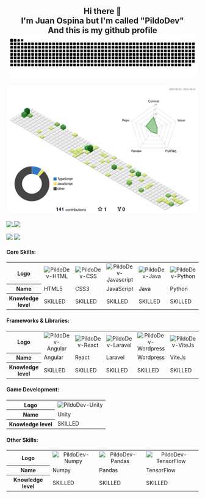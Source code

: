 
<div align="center">
  <h2>Hi there 👋<br>
    I'm Juan Ospina but I'm called "PildoDev"<br>
    And this is my github profile
    <img src="images/snake.svg" style="background:#161b22;">
  </h2>
</div>

<!-- ![](./profile-3d-contrib/profile-green-animate.svg) -->

<p align="center" >
	<picture>
	  <source media="(prefers-color-scheme: dark)"  srcset="./profile-3d-contrib/profile-night-view.svg" />
	  <source media="(prefers-color-scheme: light)" srcset="./profile-3d-contrib/profile-green-animate.svg" />
	  <img alt="github profile contributions chart"    src="./profile-3d-contrib/profile-green-animate.svg" />
	</picture>
</p>

<a href="https://github.com/anuraghazra/github-readme-stats" target="_blank">
  <img height=200 align="center" src="https://github-readme-stats.vercel.app/api?username=PildoDev&show_icons=true&theme=github_dark" />
</a>
<a href="https://github.com/anuraghazra/github-readme-stats" target="_blank">
  <img height=200 align="center" src="https://github-readme-stats.vercel.app/api/top-langs/?username=PildoDev&hide=ShaderLab,HLSL&theme=github_dark" />
</a>
<div>
  <br>
<a href="mailto:pildo.dev" target="_blank"><img src="https://img.shields.io/badge/-Gmail-%23333?style=for-the-badge&logo=gmail&logoColor=white"></a>
<a href="https://www.linkedin.com/in/pildodev/" target="_blank"><img src="https://img.shields.io/badge/-LinkedIn-%230077B5?style=for-the-badge&logo=linkedin&logoColor=white"></a>
</div>

<div>
    <h4>Core Skills:</h4>
    <table>
        <tr>
            <th>Logo</th>
            <td align="center"><img width="30" height="30" alt="PildoDev-HTML"
                    src="https://cdn.jsdelivr.net/gh/devicons/devicon/icons/html5/html5-original.svg"></td>
            <td align="center"><img width="30" height="30" alt="PildoDev-CSS"
                    src="https://cdn.jsdelivr.net/gh/devicons/devicon/icons/css3/css3-original.svg"></td>
            <td align="center"><img width="30" height="30" alt="PildoDev-Javascript"
                    src="https://cdn.jsdelivr.net/gh/devicons/devicon/icons/javascript/javascript-original.svg"></td>
            <td align="center"><img width="30" height="30" alt="PildoDev-Java"
                    src="https://cdn.jsdelivr.net/gh/devicons/devicon/icons/java/java-original.svg"></td>
            <td align="center"><img width="30" height="30" alt="PildoDev-Python"
                    src="https://cdn.jsdelivr.net/gh/devicons/devicon/icons/python/python-original.svg"></td>
        </tr>
        <tr>
            <th>Name</th>
            <td>HTML5</td>
            <td>CSS3</td>
            <td>JavaScript</td>
            <td>Java</td>
            <td>Python</td>
        </tr>
        <tr>
            <th>Knowledge level</th>
            <td>SKILLED</td>
            <td>SKILLED</td>
            <td>SKILLED</td>
            <td>SKILLED</td>
            <td>SKILLED</td>
        </tr>
    </table>
</div>

<div>
    <h4>Frameworks & Libraries:</h4>
    <table>
        <tr>
            <th>Logo</th>
            <td align="center"><img width="30" height="30" alt="PildoDev-Angular"
                    src="https://cdn.jsdelivr.net/gh/devicons/devicon/icons/angularjs/angularjs-original.svg"></td>
            <td align="center"><img width="30" height="30" alt="PildoDev-React"
                    src="https://cdn.jsdelivr.net/gh/devicons/devicon/icons/react/react-original.svg"></td>
            <td align="center"><img width="30" height="30" alt="PildoDev-Laravel"
                    src="https://cdn.jsdelivr.net/gh/devicons/devicon@latest/icons/laravel/laravel-original.svg"></td>
            <td align="center"><img width="30" height="30" alt="PildoDev-Wordpress"
                    src="https://cdn.jsdelivr.net/gh/devicons/devicon/icons/wordpress/wordpress-plain.svg"></td>
            <td align="center"><img width="30" height="30" alt="PildoDev-ViteJs"
                    src="https://cdn.jsdelivr.net/gh/devicons/devicon@latest/icons/vitejs/vitejs-original.svg"></td>
        </tr>
        <tr>
            <th>Name</th>
            <td>Angular</td>
            <td>React</td>
            <td>Laravel</td>
            <td>Wordpress</td>
            <td>ViteJs</td>
        </tr>
        <tr>
            <th>Knowledge level</th>
            <td>SKILLED</td>
            <td>SKILLED</td>
            <td>SKILLED</td>
            <td>SKILLED</td>
            <td>SKILLED</td>
        </tr>
    </table>
</div>

<div>
    <h4>Game Development:</h4>
    <table>
        <tr>
            <th>Logo</th>
            <td align="center"><img width="30" height="30" alt="PildoDev-Unity"
                    src="https://cdn.jsdelivr.net/gh/devicons/devicon/icons/unity/unity-original.svg"></td>
        </tr>
        <tr>
            <th>Name</th>
            <td>Unity</td>
        </tr>
        <tr>
            <th>Knowledge level</th>
            <td>SKILLED</td>
        </tr>
    </table>
</div>

<div>
    <h4>Other Skills:</h4>
    <table>
        <tr>
            <th>Logo</th>
            <td align="center"><img width="30" height="30" alt="PildoDev-Numpy"
                    src="https://cdn.jsdelivr.net/gh/devicons/devicon/icons/numpy/numpy-original.svg"></td>
            <td align="center"><img width="30" height="30" alt="PildoDev-Pandas"
                    src="https://cdn.jsdelivr.net/gh/devicons/devicon/icons/pandas/pandas-original.svg"></td>
            <td align="center"><img width="30" height="30" alt="PildoDev-TensorFlow"
                    src="https://cdn.jsdelivr.net/gh/devicons/devicon/icons/tensorflow/tensorflow-original.svg"></td>
        </tr>
        <tr>
            <th>Name</th>
            <td>Numpy</td>
            <td>Pandas</td>
            <td>TensorFlow</td>
        </tr>
        <tr>
            <th>Knowledge level</th>
            <td>SKILLED</td>
            <td>SKILLED</td>
            <td>SKILLED</td>
        </tr>
    </table>
</div>



